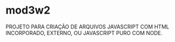 # mod3w2

PROJETO PARA CRIAÇÃO DE ARQUIVOS JAVASCRIPT COM HTML INCORPORADO, EXTERNO, OU JAVASCRIPT PURO COM NODE.
